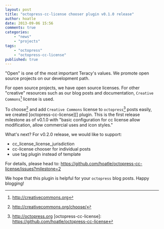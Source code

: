 ```yaml
---
layout: post
title: "octopress-cc-license chooser plugin v0.1.0 release"
author: hoatle
date: 2013-09-06 15:56
comments: true
categories:
    - "news"
    - "projects"
tags:
    - "octopress"
    - "octopress-cc-license"
published: true
---
```


"Open" is one of the most important Teracy's values. We promote open source projects on our
development path.

For open source projects, we have open source licenses. For other "creative" resources such as
our blog posts and documentation, `Creative Commons`[^1] license is used.

<!-- more -->

To choose[^2] and add `Creative Commons` license to `octopress`[^3] posts easily, we created
[octopress-cc-license][] plugin. This is the first release milestone as of v0.1.0 with "basic
configuration for cc license allow modification, allow commercial uses and icon styles."

What's next? For v0.2.0 release, we would like to support:

- cc_license_license_jurisdiction
- cc-license chooser for individual posts
- use tag plugin instead of template

For details, please head to: https://github.com/hoatle/octopress-cc-license/issues?milestone=2

We hope that this plugin is helpful for your `octopress` blog posts. Happy blogging!

[^1]: http://creativecommons.org
[^2]: http://creativecommons.org/choose/
[^3]: http://octopress.org
[octopress-cc-license]: https://github.com/hoatle/octopress-cc-license
